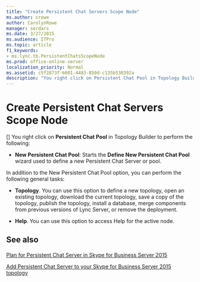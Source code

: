```yaml
---
title: "Create Persistent Chat Servers Scope Node"
ms.author: crowe
author: CarolynRowe
manager: serdars
ms.date: 3/27/2015
ms.audience: ITPro
ms.topic: article
f1_keywords:
- ms.lync.tb.PersistentChatsScopeNode
ms.prod: office-online-server
localization_priority: Normal
ms.assetid: c5f2873f-6601-4483-850d-c135b530392a
description: "You right click on Persistent Chat Pool in Topology Builder to perform the following:"
---
```


# Create Persistent Chat Servers Scope Node
[]
You right click on **Persistent Chat Pool** in Topology Builder to perform the following:
  
- **New Persistent Chat Pool**: Starts the **Define New Persistent Chat Pool** wizard used to define a new Persistent Chat Server or pool.
    
In addition to the New Persistent Chat Pool option, you can perform the following general tasks:
  
- **Topology**. You can use this option to define a new topology, open an existing topology, download the current topology, save a copy of the topology, publish the topology, install a database, merge components from previous versions of Lync Server, or remove the deployment.
    
- **Help**. You can use this option to access Help for the active node.
    
## See also

#### 

[Plan for Persistent Chat Server in Skype for Business Server 2015](../../plan-your-deployment/persistent-chat-server/persistent-chat-server.md)
  
[Add Persistent Chat Server to your Skype for Business Server 2015 topology](../../deploy-1/deploy-persistent-chat-server/add-persistent-chat-server.md)

